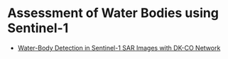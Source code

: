# Assessment of Water Bodies using Sentinel-1

- [Water-Body Detection in Sentinel-1 SAR Images with DK-CO Network](https://www.mdpi.com/2079-9292/12/14/3163#)

